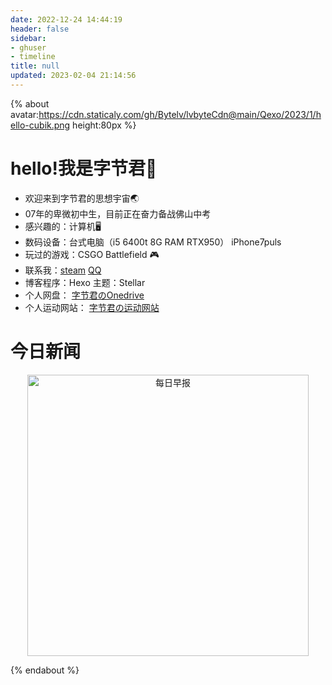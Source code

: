 ```yaml
---
date: 2022-12-24 14:44:19
header: false
sidebar:
- ghuser
- timeline
title: null
updated: 2023-02-04 21:14:56
---
```

{% about avatar:https://cdn.staticaly.com/gh/Bytelv/lvbyteCdn@main/Qexo/2023/1/hello-cubik.png height:80px %}

# hello!我是字节君🎉

- 欢迎来到字节君的思想宇宙🌏
- 07年的卑微初中生，目前正在奋力备战佛山中考
- 感兴趣的：计算机🖥
- 数码设备：台式电脑（i5 6400t  8G RAM  RTX950） iPhone7puls
- 玩过的游戏：CSGO Battlefield 🎮
- 联系我：[steam](https://steamcommunity.com/id/lvbyte/)  [QQ](tencent://AddContact/?fromId=45&fromSubId=1&subcmd=all&uin=2015078351)
- 博客程序：Hexo    主题：Stellar
- 个人网盘： [字节君のOnedrive](https://cloud.lvbyte.tk/)
- 个人运动网站： [字节君の运动网站](https://sport.lvbyte.tk)

# 今日新闻 
<div style="text-align:center;"><img src="https://api.szfx.top/api/zaobao/" alt="每日早报" style="width:450px;"></div>

{% endabout %}

